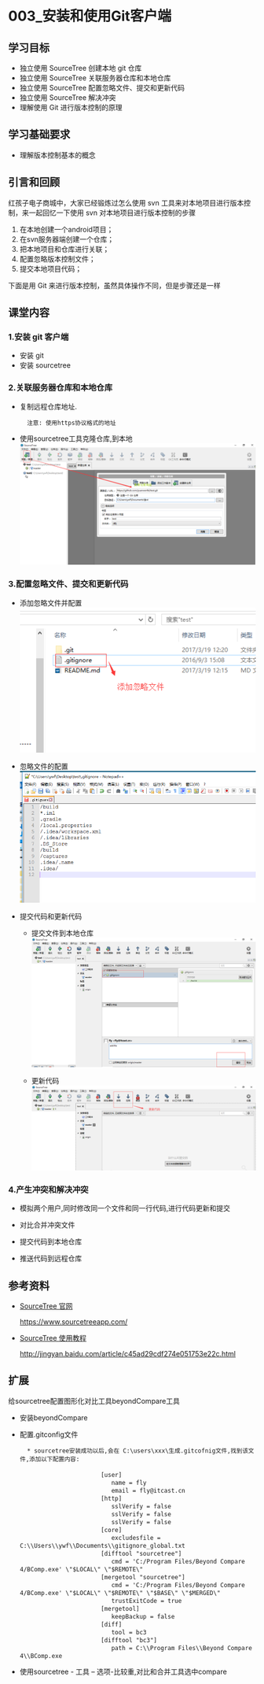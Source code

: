 # 003_安装和使用Git客户端
## 学习目标
- 独立使用 SourceTree 创建本地 git 仓库
- 独立使用 SourceTree 关联服务器仓库和本地仓库
- 独立使用 SourceTree 配置忽略文件、提交和更新代码
- 独立使用 SourceTree 解决冲突
- 理解使用 Git 进行版本控制的原理

## 学习基础要求
- 理解版本控制基本的概念

## 引言和回顾
红孩子电子商城中，大家已经锻炼过怎么使用 svn 工具来对本地项目进行版本控制，来一起回忆一下使用 svn 对本地项目进行版本控制的步骤

1. 在本地创建一个android项目；
2. 在svn服务器端创建一个仓库；
3. 把本地项目和仓库进行关联；
4. 配置忽略版本控制文件；
5. 提交本地项目代码；

下面是用 Git 来进行版本控制，虽然具体操作不同，但是步骤还是一样


## 课堂内容

### 1.安装 git 客户端

- 安装 git
- 安装 sourcetree

### 2.关联服务器仓库和本地仓库

- 复制远程仓库地址. 

        注意: 使用https协议格式的地址

- 使用sourcetree工具克隆仓库,到本地
![](/assets/使用sourcetree克隆仓库到本地.png)


### 3.配置忽略文件、提交和更新代码
- 添加忽略文件并配置
![](/assets/添加忽略文件.png)

- 忽略文件的配置
![](/assets/忽略文件的配置.png)

- 提交代码和更新代码

    * 提交文件到本地仓库
    ![](/assets/提交文件到本地仓库.png)

    * 更新代码
    ![](/assets/更新代码.png)
    
    
### 4.产生冲突和解决冲突

- 模拟两个用户,同时修改同一个文件和同一行代码,进行代码更新和提交

- 对比合并冲突文件
- 提交代码到本地仓库
- 推送代码到远程仓库


## 参考资料
- [SourceTree 官网](https://www.sourcetreeapp.com/)

    https://www.sourcetreeapp.com/
    
- [SourceTree 使用教程](http://jingyan.baidu.com/article/c45ad29cdf274e051753e22c.html)

    http://jingyan.baidu.com/article/c45ad29cdf274e051753e22c.html
    
    
    
## 扩展

给sourcetree配置图形化对比工具beyondCompare工具

- 安装beyondCompare
 
- 配置.gitconfig文件

        * sourcetree安装成功以后,会在 C:\users\xxx\生成.gitcofnig文件,找到该文件,添加以下配置内容:

                             [user]
                             	name = fly
                             	email = fly@itcast.cn
                             [http]
                             	sslVerify = false
                             	sslVerify = false
                             	sslVerify = false
                             [core]
                             	excludesfile = C:\\Users\\ywf\\Documents\\gitignore_global.txt
                             [difftool "sourcetree"]
                             	cmd = 'C:/Program Files/Beyond Compare 4/BComp.exe' \"$LOCAL\" \"$REMOTE\"
                             [mergetool "sourcetree"]
                             	cmd = 'C:/Program Files/Beyond Compare 4/BComp.exe' \"$LOCAL\" \"$REMOTE\" \"$BASE\" \"$MERGED\"
                             	trustExitCode = true
                             [mergetool]
                             	keepBackup = false
                             [diff]
                             	tool = bc3
                             [difftool "bc3"]
                             	path = C:\\Program Files\\Beyond Compare 4\\BComp.exe
     
  
          
- 使用sourcetree - 工具 – 选项-比较重,对比和合并工具选中compare
 


